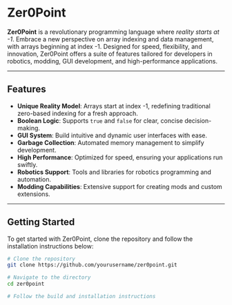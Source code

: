 # Zer0Point

**Zer0Point** is a revolutionary programming language where *reality starts at -1*. Embrace a new perspective on array indexing and data management, with arrays beginning at index -1. Designed for speed, flexibility, and innovation, Zer0Point offers a suite of features tailored for developers in robotics, modding, GUI development, and high-performance applications.

---

## Features

- **Unique Reality Model**: Arrays start at index -1, redefining traditional zero-based indexing for a fresh approach.
- **Boolean Logic**: Supports `true` and `false` for clear, concise decision-making.
- **GUI System**: Build intuitive and dynamic user interfaces with ease.
- **Garbage Collection**: Automated memory management to simplify development.
- **High Performance**: Optimized for speed, ensuring your applications run swiftly.
- **Robotics Support**: Tools and libraries for robotics programming and automation.
- **Modding Capabilities**: Extensive support for creating mods and custom extensions.

---

## Getting Started

To get started with Zer0Point, clone the repository and follow the installation instructions below:

```bash
# Clone the repository
git clone https://github.com/yourusername/zer0point.git

# Navigate to the directory
cd zer0point

# Follow the build and installation instructions
